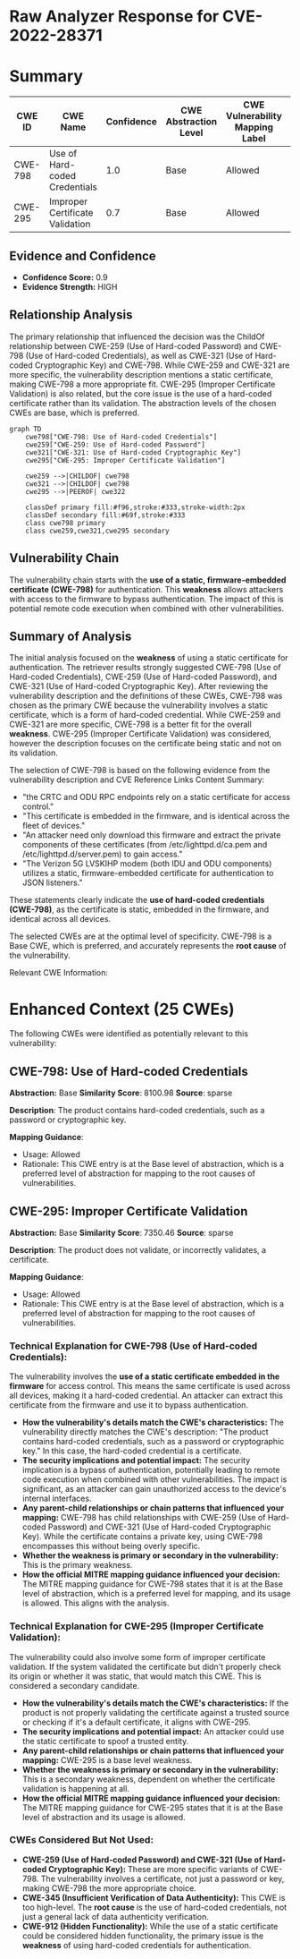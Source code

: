 # Raw Analyzer Response for CVE-2022-28371

# Summary
| CWE ID | CWE Name | Confidence | CWE Abstraction Level | CWE Vulnerability Mapping Label | CWE-Vulnerability Mapping Notes |
|---|---|---|---|---|---|
| CWE-798 | Use of Hard-coded Credentials | 1.0 | Base | Allowed | Primary CWE |
| CWE-295 | Improper Certificate Validation | 0.7 | Base | Allowed | Secondary Candidate |

## Evidence and Confidence

*   **Confidence Score:** 0.9
*   **Evidence Strength:** HIGH

## Relationship Analysis
The primary relationship that influenced the decision was the ChildOf relationship between CWE-259 (Use of Hard-coded Password) and CWE-798 (Use of Hard-coded Credentials), as well as CWE-321 (Use of Hard-coded Cryptographic Key) and CWE-798. While CWE-259 and CWE-321 are more specific, the vulnerability description mentions a static certificate, making CWE-798 a more appropriate fit. CWE-295 (Improper Certificate Validation) is also related, but the core issue is the use of a hard-coded certificate rather than its validation. The abstraction levels of the chosen CWEs are base, which is preferred.

```mermaid
graph TD
    cwe798["CWE-798: Use of Hard-coded Credentials"]
    cwe259["CWE-259: Use of Hard-coded Password"]
    cwe321["CWE-321: Use of Hard-coded Cryptographic Key"]
    cwe295["CWE-295: Improper Certificate Validation"]

    cwe259 -->|CHILDOF| cwe798
    cwe321 -->|CHILDOF| cwe798
    cwe295 -->|PEEROF| cwe322

    classDef primary fill:#f96,stroke:#333,stroke-width:2px
    classDef secondary fill:#69f,stroke:#333
    class cwe798 primary
    class cwe259,cwe321,cwe295 secondary
```

## Vulnerability Chain
The vulnerability chain starts with the **use of a static, firmware-embedded certificate (CWE-798)** for authentication. This **weakness** allows attackers with access to the firmware to bypass authentication. The impact of this is potential remote code execution when combined with other vulnerabilities.

## Summary of Analysis
The initial analysis focused on the **weakness** of using a static certificate for authentication. The retriever results strongly suggested CWE-798 (Use of Hard-coded Credentials), CWE-259 (Use of Hard-coded Password), and CWE-321 (Use of Hard-coded Cryptographic Key). After reviewing the vulnerability description and the definitions of these CWEs, CWE-798 was chosen as the primary CWE because the vulnerability involves a static certificate, which is a form of hard-coded credential. While CWE-259 and CWE-321 are more specific, CWE-798 is a better fit for the overall **weakness**. CWE-295 (Improper Certificate Validation) was considered, however the description focuses on the certificate being static and not on its validation.

The selection of CWE-798 is based on the following evidence from the vulnerability description and CVE Reference Links Content Summary:

*   "the CRTC and ODU RPC endpoints rely on a static certificate for access control."
*   "This certificate is embedded in the firmware, and is identical across the fleet of devices."
*   "An attacker need only download this firmware and extract the private components of these certificates (from /etc/lighttpd.d/ca.pem and /etc/lighttpd.d/server.pem) to gain access."
*   "The Verizon 5G LVSKIHP modem (both IDU and ODU components) utilizes a static, firmware-embedded certificate for authentication to JSON listeners."

These statements clearly indicate the **use of hard-coded credentials (CWE-798)**, as the certificate is static, embedded in the firmware, and identical across all devices.

The selected CWEs are at the optimal level of specificity. CWE-798 is a Base CWE, which is preferred, and accurately represents the **root cause** of the vulnerability.

Relevant CWE Information:

# Enhanced Context (25 CWEs)
The following CWEs were identified as potentially relevant to this vulnerability:

## CWE-798: Use of Hard-coded Credentials
**Abstraction:** Base
**Similarity Score**: 8100.98
**Source**: sparse

**Description**:
The product contains hard-coded credentials, such as a password or cryptographic key.

**Mapping Guidance**:
- Usage: Allowed
- Rationale: This CWE entry is at the Base level of abstraction, which is a preferred level of abstraction for mapping to the root causes of vulnerabilities.

## CWE-295: Improper Certificate Validation
**Abstraction:** Base
**Similarity Score**: 7350.46
**Source**: sparse

**Description**:
The product does not validate, or incorrectly validates, a certificate.

**Mapping Guidance**:
- Usage: Allowed
- Rationale: This CWE entry is at the Base level of abstraction, which is a preferred level of abstraction for mapping to the root causes of vulnerabilities.

### Technical Explanation for CWE-798 (Use of Hard-coded Credentials):
The vulnerability involves the **use of a static certificate embedded in the firmware** for access control. This means the same certificate is used across all devices, making it a hard-coded credential. An attacker can extract this certificate from the firmware and use it to bypass authentication.

*   **How the vulnerability's details match the CWE's characteristics:** The vulnerability directly matches the CWE's description: "The product contains hard-coded credentials, such as a password or cryptographic key." In this case, the hard-coded credential is a certificate.
*   **The security implications and potential impact:** The security implication is a bypass of authentication, potentially leading to remote code execution when combined with other vulnerabilities. The impact is significant, as an attacker can gain unauthorized access to the device's internal interfaces.
*   **Any parent-child relationships or chain patterns that influenced your mapping:** CWE-798 has child relationships with CWE-259 (Use of Hard-coded Password) and CWE-321 (Use of Hard-coded Cryptographic Key). While the certificate contains a private key, using CWE-798 encompasses this without being overly specific.
*   **Whether the weakness is primary or secondary in the vulnerability:** This is the primary weakness.
*   **How the official MITRE mapping guidance influenced your decision:** The MITRE mapping guidance for CWE-798 states that it is at the Base level of abstraction, which is a preferred level for mapping, and its usage is allowed. This aligns with the analysis.

### Technical Explanation for CWE-295 (Improper Certificate Validation):
The vulnerability could also involve some form of improper certificate validation. If the system validated the certificate but didn't properly check its origin or whether it was static, that would match this CWE. This is considered a secondary candidate.

*   **How the vulnerability's details match the CWE's characteristics:** If the product is not properly validating the certificate against a trusted source or checking if it's a default certificate, it aligns with CWE-295.
*   **The security implications and potential impact:** An attacker could use the static certificate to spoof a trusted entity.
*   **Any parent-child relationships or chain patterns that influenced your mapping:** CWE-295 is a base level weakness.
*   **Whether the weakness is primary or secondary in the vulnerability:** This is a secondary weakness, dependent on whether the certificate validation is happening at all.
*   **How the official MITRE mapping guidance influenced your decision:** The MITRE mapping guidance for CWE-295 states that it is at the Base level of abstraction and its usage is allowed.

### CWEs Considered But Not Used:

*   **CWE-259 (Use of Hard-coded Password) and CWE-321 (Use of Hard-coded Cryptographic Key):** These are more specific variants of CWE-798. The vulnerability involves a certificate, not just a password or key, making CWE-798 the more appropriate choice.
*   **CWE-345 (Insufficient Verification of Data Authenticity):** This CWE is too high-level. The **root cause** is the use of hard-coded credentials, not just a general lack of data authenticity verification.
*   **CWE-912 (Hidden Functionality):** While the use of a static certificate could be considered hidden functionality, the primary issue is the **weakness** of using hard-coded credentials for authentication.